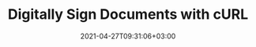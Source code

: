 ---
############################# Static ############################
layout: "product"
date: 2021-04-27T09:31:06+03:00
draft: false

product: "Signature"
product_tag: "signature"
platform: "cURL"
platform_tag: "curl"

############################# Head ############################
head_title: "Digitally Sign PDF Word Excel Images via cURL Commands for REST API"
head_description: "REST API to digitally sign popular document formats via cURL commands. Add signatures to PDF, Word, Excel, presentations &amp; image file formats."

############################# Header ############################
title: "Digitally Sign Documents with cURL"
description: "Use simple cURL commands to apply, verify & search e-signatures in various file formats with REST API. Supports variety of electronic signatures."
button:
    enable: true

############################# SubMenu ############################
submenu:
    enable: true
    
    left:
        img_alt: "GroupDocs.Signature Cloud for cURL"
        image: "https://www.groupdocs.cloud/templates/groupdocscloud/images/sdk/272x272/groupdocs_signature-for-curl.webp"
        product: "GroupDocs.Signature"
        platform: "Cloud for cURL"

    middle:
        button:
            # button loop
            - link: "#overview"
              text: "Overview"

            # button loop
            - link: "#features"
              text: "Features"


            # button loop
            - link: "https://docs.groupdocs.cloud/signature/release-notes/"
              text: "Release Notes"

            # button loop
            - link: "https://purchase.groupdocs.cloud/pricing"
              text: "Pricing"

    right:
        link_download: "https://groupdocscloud.github.io/"
        link_learn: "https://docs.groupdocs.cloud/signature/"
        link_buy: "https://purchase.groupdocs.cloud/buy"

############################# Overview ############################
overview:
    enable: true
    content: |
      cURL is a free client-side URL transfer library that allows you to handle HTTP requests and responses in dealing with the GroupDocs.Signature Cloud REST API. The API allows you to create, verify and search different type of signature objects in a number of document formats. It provides a wide variety of signature options like putting signatures on a document, verify document and search signatures in it. The API supports HTTP requests and get responses in form of JSON or XML data. Hence, any language or platform which supports the HTTP requests and responses is capable of running the API.
    tabs:
      enable: true
      
      ## TAB ONE ##
      tab_one:
        description: |
          An overview of the features supported by GroupDocs.Signature Cloud for cURL.
      
        left:
          enable: true
          icon: "fas fa-cogs"
          title: "Signature Options"
          content: |
            * Text
            * Image
            * Digital
            * Barcode
            * QR-Code            
        right:
          enable: true
          icon: "fas fa-crop"
          title: "Retrieve"
          content: |
            * Document Pages information
            * Document Properties
            * Supported formats list
            * Text and Digital
            * Barcode and QR-Code
      
      ## TAB TWO ##
      tab_two:
        description: |
          GroupDocs.Signature Cloud supports electronically signing a number of document formats.

        left:
          enable: true
          table:
            # table loop
            - title: "Supported Formats"
              content: |
                * **Word Processing**: DOC, DOCX, DOCM, DOT, DOTX, DOTM, ODT, OTT, RTF, TXT
                * **Spreadsheet**: XLS, XLSX, XLSB, XLSM, ODS, OTS, CSV, TSV
                * **Presentation**: PPT, PPTX, PPTM, PPS, PPSX, PPSM, POTX, POTM, ODP, OTP

        right:
          enable: true
          table:
            # table loop
            - title: "Image and Other Formats"
              content: |
                * **Image**: BMP, DjVu, DNG, EMF, EPS, GIF, JP2, JPF, JPX, J2C, J2K, JPM, JPG, JPEG, ODG, PNG, PS, PSD, SVG, TIF, TIFF, WebP, WMF
                * **Portable**: PDF


      ## TAB THREE ##
      tab_three:
        description: |
          Supported Operating Systems and Frameworks
      
        left:
          enable: true
          table:
            # table loop
            - icon: "fab fa-windows"
              title: "Operating Systems"
              content: |
                * Microsoft Windows Desktop
                * Microsoft Windows Server
                * Linux
                * MacOS

            # table loop
            - icon: "fas fa-code"
              title: "Supported Frameworks"
              content: |
                * Java 7 (1.7) and above

        right:
          enable: true
          table:
            # table loop
            - icon: "fas fa-cogs"
              title: "Development Environments"
              content: |
                * NetBeans
                * IntelliJ IDEA
                * Eclipse
            # table loop
            - icon: "fas fa-tools"
              title: "Build Automation Tool"
              content: |
                * Maven

############################# Features ############################
features:
    enable: true
    title: "Advanced Document Signature REST API Features"

    feature:
      # feature loop
      - icon: "fas fa-list-alt"
        content: "Provide the list of supported document formats"

      # feature loop
      - icon: "fas fa-file-o"
        content: "Retrieve document pages information"

      # feature loop
      - icon: "fas fa-file-text-o"
        content: "Retrieve document properties"
      
      # feature loop
      - icon: "fas fa-check"
        content: "Verify Text and Digital signatures"

      # feature loop
      - icon: "fas fa-barcode"
        content: "Verify Barcode and QR-Code signatures"

      # feature loop
      - icon: "fas fa-retweet"
        content: "Cross-Platform Compatibility"
    
    more_feature:
      # more_feature_loop
      - title: "Get Started with Document Signing REST API"
        content: "It is easy to get started with GroupDocs.Signature Cloud as there is nothing to install. Simply create an account at GroupDocs Cloud and get your application information. Once you have the App SID & key, you are ready to give theGroupDocs.Signature Cloud REST API a try with any language - on any platform. Our e-Signing API for cloud allows you to e-sign a variety of documents with well-structured API calls."
      # more_feature_loop
      - title: "Supported Signature Types"
        content: "The API has flexible methods to add supported signatures to a number of supported document formats. For instance, the API provides methods to create Text Signature in Document Pages with different options of Text, location, alignment, font, margins, appearances and others in cURL command. Below mentioned is the simple example that shows how to retrieve supported file formats list using the cURL command."

      # more_feature_loop
      - title: "Supported file formats list - cURL"
        content: |          
          
          ```cURL
          curl -X GET "https://api.groupdocs.cloud/v2.0/signature/formats" -H "accept: application/json" -H "authorization: Bearer xxxxxx"
          ```
      # more_feature_loop
      - title: "Cloud based e-Signing API Features"
        content: |
                * Provide list of supported document formats
                * Obtain list of supported Barcode and QR-Code encode type names
                * Retrieve document properties like document size, creation and update dates, count of pages etc
                * Retrieve document pages information like pages count etc
                * Support signature for PDF documents
                * Support signature on Microsoft Documents formats like MSWord Documents, Excel Spreadsheets, PowerPoint Presentations
                * Support signature for Open Document Formats, HTML and many more
                * Verify documents for signatures
      # more_feature_loop
      - title: "Flexible Deployment Options"
        content: "Our RESTful electronic signature API is easy to understand, clearly documented and comes with SDKs and live examples for all major languages. For developers who prefer on-premises deployment, we also offer downloadable APIs for .NET, Java, PHP and many other platforms."
      # more_feature_loop
      - title: "Extensive File Type Support"
        content: "GroupDocs.Signature allows end users to sign documents literally in all common business formats, including PDF, Microsoft Word, Excel, PowerPoint, Rich Text format etc. "
      # more_feature_loop
      - title: "Cross-Platform Compatibility"
        content: "Being a RESTful API, GroupDocs.Signature Cloud can be used with any language or platform which supports HTTP requests and responses. You can also use GroupDocs.Signature Cloud with many third party storage providers including Amazon S3, Google Cloud, Google Drive and DropBox."
############################# Support ############################
support:
    enable: true

############################# Solutions ############################
solutions:
    enable: true
    title: "GroupDocs.Signature Cloud also offers individual SDKs for other popular languages as listed below:"

    solution:
        # solution loop
        - img_alt: "GroupDocs.Signature Cloud SDK for .NET"
          image: "https://www.groupdocs.cloud/templates/groupdocscloud/images/sdk/272x272/groupdocs_signature-for-net.webp"
          product: "GroupDocs.Signature"
          platform: "Cloud SDK for .NET"
          link: "/signature/net"

        # solution loop
        - img_alt: "GroupDocs.Signature Cloud SDK for Java"
          image: "https://www.groupdocs.cloud/templates/groupdocscloud/images/sdk/272x272/groupdocs_signature-for-java.webp"
          product: "GroupDocs.Signature"
          platform: "Cloud SKD for Java"
          link: "/signature/java"

        # solution loop
        - img_alt: "GroupDocs.Signature Cloud SDK for PHP"
          image: "https://www.groupdocs.cloud/templates/groupdocscloud/images/sdk/272x272/groupdocs_signature-for-php.webp"
          product: "GroupDocs.Signature"
          platform: "Cloud SDK for PHP"
          link: "/signature/php"

        # solution loop
        - img_alt: "GroupDocs.Signature Cloud SDK for Python"
          image: "https://www.groupdocs.cloud/templates/groupdocscloud/images/sdk/272x272/groupdocs_signature-for-python.webp"
          product: "GroupDocs.Signature"
          platform: "Cloud SDK for Python"
          link: "/signature/python"

        # solution loop
        - img_alt: "GroupDocs.Signature Cloud SDK for Ruby"
          image: "https://www.groupdocs.cloud/templates/groupdocscloud/images/sdk/272x272/groupdocs_signature-for-ruby.webp"
          product: "GroupDocs.Signature"
          platform: "Cloud SDK for Ruby"
          link: "/signature/ruby"

        # solution loop
        - img_alt: "GroupDocs.Signature Cloud SDK for Node.js"
          image: "https://www.groupdocs.cloud/templates/groupdocscloud/images/sdk/272x272/groupdocs_signature-for-node.webp"
          product: "GroupDocs.Signature"
          platform: "Cloud SDK for Node.js"
          link: "/signature/nodejs"
        # solution loop
        - img_alt: "GroupDocs.Signature Cloud SDK for Android"
          image: "https://www.groupdocs.cloud/templates/groupdocscloud/images/sdk/272x272/groupdocs_signature-for-android.webp"
          product: "GroupDocs.Signature"
          platform: "Cloud SDK for Android"
          link: "/signature/android"
        

############################# Back to top ###############################
back_to_top:
  enable: true
---